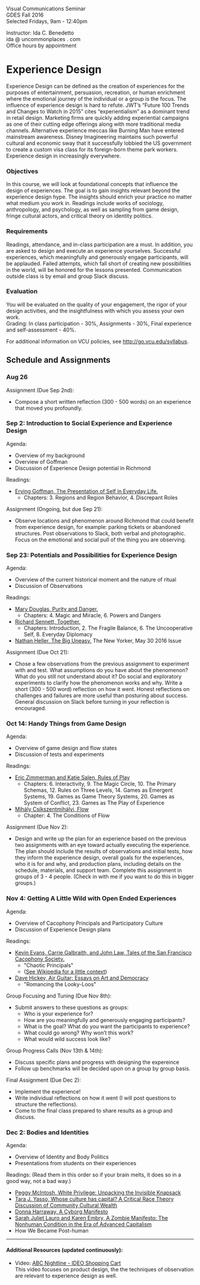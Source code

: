 Visual Communications Seminar  
GDES Fall 2016  
Selected Fridays, 9am - 12:40pm

Instructor: Ida C. Benedetto  
ida @ uncommonplaces . com  
Office hours by appointment  

# Experience Design 

Experience Design can be defined as the creation of experiences for the purposes of entertainment, persuasion, recreation, or human enrichment where the emotional journey of the individual or a group is the focus. The influence of experience design is hard to refute. JWT’s “Future 100 Trends and Changes to Watch in 2015” cites “experientialism” as a dominant trend in retail design. Marketing firms are quickly adding experiential campaigns as one of their cutting edge offerings along with more traditional media channels. Alternative experience meccas like Burning Man have entered mainstream awareness. Disney Imagineering maintains such powerful cultural and economic sway that it successfully lobbied the US government to create a custom visa class for its foreign-born theme park workers. Experience design in increasingly everywhere. 

### Objectives
In this course, we will look at foundational concepts that influence the design of experiences. The goal is to gain insights relevant beyond the experience design hype. The insights should enrich your practice no matter what medium you work in. Readings include works of sociology, anthropology, and psychology, as well as sampling from game design, fringe cultural actors, and critical theory on identity politics. 

### Requirements
Readings, attendance, and in-class participation are a must. In addition, you are asked to design and execute an experience yourselves. Successful experiences, which meaningfully and generously engage participants, will be applauded. Failed attempts, which fall short of creating new possibilities in the world, will be honored for the lessons presented. Communication outside class is by email and group Slack discuss. 

### Evaluation
You will be evaluated on the quality of your engagement, the rigor of your design activities, and the insightfulness with which you assess your own work.  
Grading: In class participation - 30%, Assignments - 30%, Final experience and self-assessment - 40%.

For additional information on VCU policies, see http://go.vcu.edu/syllabus. 




## Schedule and Assignments

### Aug 26

Assignment (Due Sep 2nd):

* Compose a short written reflection (300 - 500 words) on an experience that moved you profoundly.

### Sep 2: Introduction to Social Experience and Experience Design

Agenda:

* Overview of my background
* Overview of Goffman
* Discussion of Experience Design potential in Richmond 


Readings: 

* [Erving Goffman, The Presentation of Self in Everyday Life.](https://www.dropbox.com/s/skndj6oaucsxk69/Goffman_Erving_The_Presentation_of_Self_in_Everyday_Life.pdf?dl=0) 
	* Chapters: 3. Regions and Region Behavior, 4. Discrepant Roles
		
Assignment (Ongoing, but due Sep 21): 

* Observe locations and phenomenon around Richmond that could benefit from experience design, for example: parking tickets or abandoned structures. Post observations to Slack, both verbal and photographic. Focus on the emotional and social pull of the thing you are observing.



### Sep 23: Potentials and Possibilities for Experience Design


Agenda:

* Overview of the current historical moment and the nature of ritual
* Discussion of Observations 



Readings: 	

* [Mary Douglas, Purity and Danger.](https://www.dropbox.com/s/zoszx2wjei6rg45/Douglas_Mary_Purity_and_Danger_An_Analysis_of_Concepts_of_Pollution_and_Taboo_2001.pdf?dl=0) 
	* Chapters: 4. Magic and Miracle, 6. Powers and Dangers  
* [Richard Sennett, Together.](https://www.dropbox.com/s/nsrsdgsod07oeme/Together%20-%20Richard%20Sennett.epub?dl=0) 
	* Chapters: Introduction, 2. The Fragile Balance, 6. The Uncooperative Self, 8. Everyday Diplomacy  
* [Nathan Heller, The Big Uneasy,](https://www.dropbox.com/s/lceeiwb7vnrhrmm/The%20Big%20Uneasy%20-%20The%20New%20Yorker.pdf?dl=0) The New Yorker, May 30 2016 Issue


Assignment (Due Oct 21): 

* Chose a few observations from the previous assignment to experiment with and test. What assumptions do you have about the phenomenon? What do you still not understand about it? Do social and exploratory experiments to clarify how the phenomenon works and why. Write a short (300 - 500 word) reflection on how it went. Honest reflections on challenges and failures are more useful than posturing about success. General discussion on Slack before turning in your reflection is encouraged. 


### Oct 14: Handy Things from Game Design


Agenda:

* Overview of game design and flow states
* Discussion of tests and experiments


Readings:	

* [Eric Zimmerman and Katie Salen, Rules of Play](https://www.dropbox.com/s/38h1c2mmqmnsycm/1-rules-of-play-game-design-fundamentals.pdf?dl=0)
	* Chapters: 6. Interactivity, 9. The Magic Circle, 10. The Primary Schemas, 12. Rules on Three Levels, 14. Games as Emergent Systems, 19. Games as Game Theory Systems, 20. Games as System of Conflict, 23. Games as The Play of Experience
* [Mihály Csíkszentmihályi, Flow](https://www.dropbox.com/s/8afemtgmkac6kbz/Csikszentmihalyi-Flow-Ch4.pdf?dl=0)
	* Chapter: 4. The Conditions of Flow
			
Assignment (Due Nov 2): 

* Design and write up the plan for an experience based on the previous two assignments with an eye toward actually executing the experience. The plan should include the results of observations and initial tests, how they inform the experience design, overall goals for the experiences, who it is for and why, and production plans, including details on the schedule, materials, and support team. Complete this assignment in groups of 3 - 4 people. (Check in with me if you want to do this in bigger groups.)
			     


### Nov 4: Getting A Little Wild with Open Ended Experiences



Agenda:

* Overview of Cacophony Principals and Participatory Culture
* Discussion of Experience Design plans



Readings: 
		



* [Kevin Evans, Carrie Galbraith, and John Law, Tales of the San Francisco Cacophony Society.](https://github.com/idamantium/Experiencing-Transgression/blob/master/Readings/CacophonyPrincipals.pdf) 
	* "Chaotic Principals" 
	* ([See Wikipedia for a little context](https://en.wikipedia.org/wiki/Cacophony_Society))
* [Dave Hickey, Air Guitar: Essays on Art and Democracy](https://github.com/idamantium/Experiencing-Transgression/blob/master/Readings/Romancing%20the%20Looky-Loos.pdf)
	* "Romancing the Looky-Loos" 



Group Focusing and Tuning (Due Nov 8th):

 * Submit answers to these questions as groups: 
 	* Who is your experience for?
 	* How are you meaningfully and generously engaging participants?
 	* What is the goal? What do you want the participants to experience?
 	* What could go wrong? Why won’t this work?
	* What would wild success look like?

Group Progress Calls (Nov 13th & 14th):

 * Discuss specific plans and progress with designing the expereince
 * Follow up benchmarks will be decided upon on a group by group basis.

		
Final Assignment (Due Dec 2): 
 
* Implement the experience! 
* Write individual reflections on how it went (I will post questions to structure the reflections). 
* Come to the final class prepared to share results as a group and discuss.


### Dec 2: Bodies and Identities


Agenda:

* Overview of Identity and Body Politics 
* Presentations from students on their experiences 	
		
		
Readings: 
(Read them in this order so if your brain melts, it does so in a good way, not a bad way.)

* [Peggy McIntosh, White Privilege: Unpacking the Invisible Knapsack](https://www.dropbox.com/s/uan49yk46otu9uj/WhitePrivilege.pdf?dl=0)
* [Tara J. Yasso, Whose culture has capital? A Critical Race Theory Discussion of Community Cultural Wealth](https://www.dropbox.com/s/txy586gs32b24mj/Yosso-Whose-Culture-has-Capital.pdf?dl=0) 
* [Donna Harraway, A Cyborg Manifesto](https://www.dropbox.com/s/xkldmki6bpsu8bv/Haraway-CyborgManifesto-1.pdf?dl=0)
* [Sarah Juliet Lauro and Karen Embry, A Zombie Manifesto: The Nonhuman Condition in the Era of Advanced Capitalism](https://www.dropbox.com/s/37szrcnf8i3bofv/A%20Zombie%20Manifesto%20The%20Nonhum.pdf?dl=0)
* How We Became Post-human

		
		
		

-----

#### Additional Resources (updated continuously):  

* Video: [ABC Nightline - IDEO Shopping Cart](https://www.youtube.com/watch?v=M66ZU2PCIcM)  
		This video focuses on product design, the the techniques of observation are relevant to experience design as well.




